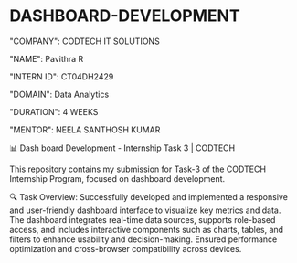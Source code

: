 # DASHBOARD-DEVELOPMENT

"COMPANY": CODTECH IT SOLUTIONS

"NAME": Pavithra R

"INTERN ID": CT04DH2429

"DOMAIN": Data Analytics

"DURATION": 4 WEEKS

"MENTOR": NEELA SANTHOSH KUMAR

📊 Dash board Development - Internship Task 3 | CODTECH

This repository contains my submission for Task-3 of the CODTECH Internship Program, focused on dashboard development.

🔍 Task Overview:
Successfully developed and implemented a responsive and user-friendly dashboard interface to visualize key metrics and data. The dashboard integrates real-time data sources, supports role-based access, and includes interactive components such as charts, tables, and filters to enhance usability and decision-making. Ensured performance optimization and cross-browser compatibility across devices.
